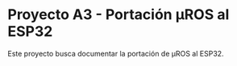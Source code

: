 # Proyecto A3 - Portación μROS al ESP32
Este proyecto busca documentar la portación de μROS al ESP32.
